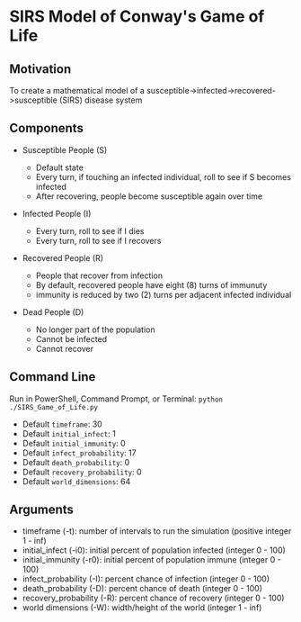 # SIRS Model of Conway's Game of Life

## Motivation

To create a mathematical model of a susceptible->infected->recovered->susceptible (SIRS) disease system

## Components

 - Susceptible People (S)
   - Default state
   - Every turn, if touching an infected individual, roll to see if S becomes infected
   - After recovering, people become susceptible again over time
   
 - Infected People (I)
   - Every turn, roll to see if I dies
   - Every turn, roll to see if I recovers
   
 - Recovered People (R)
   - People that recover from infection
   - By default, recovered people have eight (8) turns of immunuty
   - immunity is reduced by two (2) turns per adjacent infected individual
   
 - Dead People (D)
   - No longer part of the population
   - Cannot be infected
   - Cannot recover
   
## Command Line

Run in PowerShell, Command Prompt, or Terminal: `python ./SIRS_Game_of_Life.py`

 - Default `timeframe`: 30
 - Default `initial_infect`: 1
 - Default `initial_immunity`: 0
 - Default `infect_probability`: 17
 - Default `death_probability`: 0
 - Default `recovery_probability`: 0
 - Default `world_dimensions`: 64
 
## Arguments

 - timeframe (-t): number of intervals to run the simulation (positive integer 1 - inf)
 - initial_infect (-i0): initial percent of population infected (integer 0 - 100)
 - initial_immunity (-r0): initial percent of population immune (integer 0 - 100)
 - infect_probability (-I): percent chance of infection (integer 0 - 100)
 - death_probability (-D): percent chance of death (integer 0 - 100)
 - recovery_probability (-R): percent chance of recovery (integer 0 - 100)
 - world dimensions (-W): width/height of the world (integer 1 - inf)
